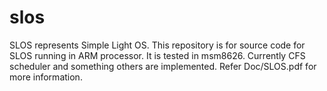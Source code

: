 # slos
SLOS represents Simple Light OS. 
This repository is for source code for SLOS running in ARM processor. 
It is tested in msm8626. 
Currently CFS scheduler and something others are implemented. 
Refer Doc/SLOS.pdf for more information.
